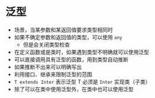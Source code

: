 # 泛型

- 场景，当某参数和某返回值要求类型相同时
- 如果不确定参数和返回值的类型，可以使用 `any`
  - 但是会关闭类型检查
- 在定义函数或是类时，如果遇到类型不明确就可以使用泛型
- 可以直接调用具有泛型的函数，用到类型自动推断
- 如果推断不出来可以明确写出
- 利用接口、继承来限制泛型的范围
- `T extends Inter` 表示泛型 T 必须是 `Inter` 实现类（子类）
- 除了可以在类中使用泛型外，在类中也可以使用泛型
